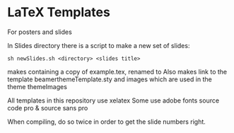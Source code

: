 # LaTeX Templates

For posters and slides

In Slides directory there is a script to make a new set of slides:

```
sh newSlides.sh <directory> <slides title>

```
makes <directory> containing a copy of example.tex, renamed to <slides title> 
Also makes link to the template beamerthemeTemplate.sty and images which are used in the theme themeImages

All templates in this repository use xelatex 
Some use adobe fonts source code pro & source sans pro

When compiling, do so twice in order to get the slide numbers right.
